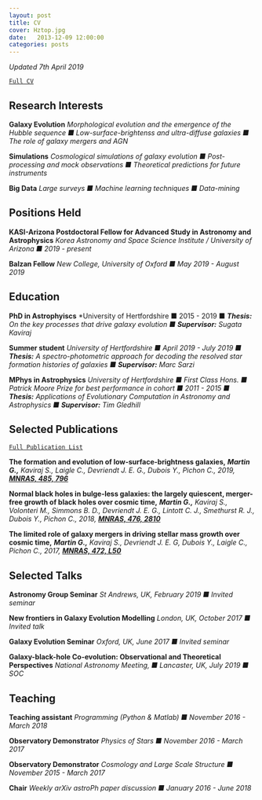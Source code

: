 ```yaml
---
layout: post
title: CV
cover: Hztop.jpg
date:   2013-12-09 12:00:00
categories: posts
---
```

*Updated 7th April 2019*

[`Full CV`](/files/CVGarrethMartin.pdf "CV")

## Research Interests

**Galaxy Evolution** *Morphological evolution and the emergence of the Hubble sequence &#9632; Low-surface-brightenss and ultra-diffuse galaxies &#9632; The role of galaxy mergers and AGN*
  
**Simulations** *Cosmological simulations of galaxy evolution &#9632; Post-processing and mock observations &#9632; Theoretical predictions for future instruments*

**Big Data** *Large surveys &#9632; Machine learning techniques &#9632; Data-mining*

## Positions Held

**KASI-Arizona Postdoctoral Fellow for Advanced Study in Astronomy and Astrophysics** *Korea Astronomy and Space Science Institute / University of Arizona &#9632; 2019 - present*

**Balzan Fellow** *New College, University of Oxford &#9632; May 2019 - August 2019*

## Education

**PhD in Astrophyiscs** *University of Hertfordshire &#9632; 2015 - 2019 &#9632; ***Thesis:*** *On the key processes that drive galaxy evolution &#9632;* ***Supervisor:*** *Sugata Kaviraj*

**Summer student** *University of Hertfordshire &#9632; April 2019 - July 2019 &#9632;* ***Thesis:*** *A spectro-photometric approach for decoding the resolved star formation histories of galaxies  &#9632;* ***Supervisor:*** *Marc Sarzi*

**MPhys in Astrophysics** *University of Hertfordshire &#9632; First Class Hons. &#9632; Patrick Moore Prize for best performance in cohort  &#9632; 2011 - 2015 &#9632;* ***Thesis:*** *Applications of Evolutionary Computation in Astronomy and Astrophysics &#9632;* ***Supervisor:*** *Tim Gledhill*

## Selected Publications

[`Full Publication List`](/posts/2013/12/09/Publications.html "Publications")

**The formation and evolution of low-surface-brightness galaxies,** ***Martin G.,*** *Kaviraj S., Laigle C., Devriendt J. E. G., Dubois Y., Pichon C., 2019,* [***MNRAS, 485, 796***](https://doi.org/10.1093/mnras/stz356 "G. Martin et al. 2019")

**Normal black holes in bulge-less galaxies: the largely quiescent, merger-free growth of black holes over cosmic time,** ***Martin G.,*** *Kaviraj S., Volonteri M., Simmons B. D., Devriendt J. E. G., Lintott C. J., Smethurst R. J., Dubois Y., Pichon C., 2018,* [***MNRAS, 476, 2810***](https://doi.org/10.1093/mnras/sty324 "G. Martin et al. 2018")

**The limited role of galaxy mergers in driving stellar mass growth over cosmic time,** ***Martin G.,*** *Kaviraj S., Devriendt J. E. G,
Dubois Y., Laigle C., Pichon C., 2017,* [***MNRAS, 472, L50***](https://doi.org/10.1093/mnrasl/slx136 "G. Martin et al. 2017")

## Selected Talks

**Astronomy Group Seminar** *St Andrews, UK, February 2019 &#9632; Invited seminar*

**New frontiers in Galaxy Evolution Modelling** *London, UK, October 2017 &#9632; Invited talk*

**Galaxy Evolution Seminar**  *Oxford, UK, June 2017 &#9632; Invited seminar*

**Galaxy-black-hole Co-evolution: Observational and Theoretical Perspectives** *National Astronomy Meeting, &#9632; Lancaster, UK, July 2019 &#9632; SOC*

## Teaching

**Teaching assistant** *Programming (Python & Matlab) &#9632; November 2016 - March 2018*

**Observatory Demonstrator** *Physics of Stars &#9632; November 2016 - March 2017*

**Observatory Demonstrator** *Cosmology and Large Scale Structure &#9632; November 2015 - March 2017*

**Chair** *Weekly arXiv astroPh paper discussion &#9632; January 2016 - June 2018*